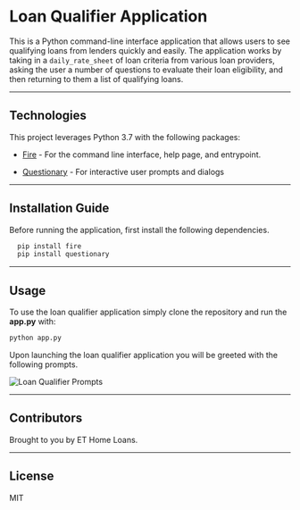 # Loan Qualifier Application

This is a Python command-line interface application that allows users to see qualifying loans from lenders quickly and easily. The application works by taking in a `daily_rate_sheet` of loan criteria from various loan providers, asking the user a number of questions to evaluate their loan eligibility, and then returning to them a list of qualifying loans.

---

## Technologies

This project leverages Python 3.7 with the following packages:

* [Fire](https://github.com/google/python-fire) - For the command line interface, help page, and entrypoint.

* [Questionary](https://github.com/tmbo/questionary) - For interactive user prompts and dialogs

---

## Installation Guide

Before running the application, first install the following dependencies.

```python
  pip install fire
  pip install questionary
```

---

## Usage

To use the loan qualifier application simply clone the repository and run the **app.py** with:

```python
python app.py
```

Upon launching the loan qualifier application you will be greeted with the following prompts.

![Loan Qualifier Prompts](images/loan_qualifier.png)


---

## Contributors

Brought to you by ET Home Loans.

---

## License

MIT